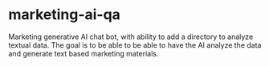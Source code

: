 # marketing-ai-qa
Marketing generative AI chat bot, with ability to add a directory to analyze textual data. The goal is to be able to be able to have the AI analyze the data and generate text based marketing materials.
